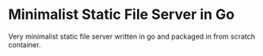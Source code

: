 # Minimalist Static File Server in Go
Very minimalist static file server written in go and packaged in from scratch container.


